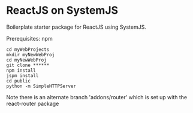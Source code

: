 # ReactJS on SystemJS

Boilerplate starter package for ReactJS using SystemJS.

Prerequisites: npm

```
cd myWebProjects
mkdir myNewWebProj
cd myNewWebProj
git clone ******
npm install
jspm install
cd public
python -m SimpleHTTPServer
```

Note there is an alternate branch 'addons/router' which is set up with the react-router package
